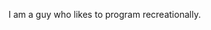 I am a guy who likes to program recreationally.

<!---
DatoXx8/DatoXx8 is a ✨ special ✨ repository because its `README.md` (this file) appears on your GitHub profile.
You can click the Preview link to take a look at your changes.
--->
